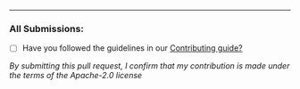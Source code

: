 ---

### All Submissions:

- [ ] Have you followed the guidelines in our [Contributing guide?](https://github.com/StackBakery/stackgen/blob/master/CONTRIBUTING.md)

_By submitting this pull request, I confirm that my contribution is made under the terms of the Apache-2.0 license_
